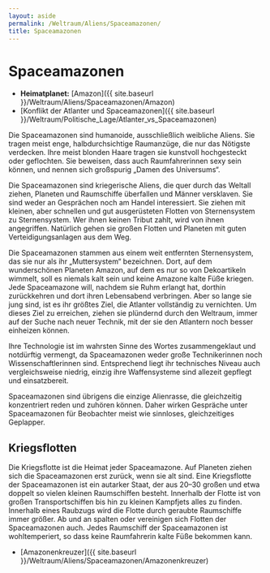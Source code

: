 ```yaml
---
layout: aside
permalink: /Weltraum/Aliens/Spaceamazonen/
title: Spaceamazonen
---
```


# Spaceamazonen

- **Heimatplanet:** [Amazon]({{ site.baseurl }}/Weltraum/Aliens/Spaceamazonen/Amazon)
- [Konflikt der Atlanter und Spaceamazonen]({{ site.baseurl }}/Weltraum/Politische_Lage/Atlanter_vs_Spaceamazonen)

Die Spaceamazonen sind humanoide, ausschließlich weibliche Aliens. Sie tragen meist enge, halbdurchsichtige Raumanzüge, die nur das Nötigste verdecken. Ihre meist blonden Haare tragen sie kunstvoll hochgesteckt oder geflochten. Sie beweisen, dass auch Raumfahrerinnen sexy sein können, und nennen sich großspurig „Damen des Universums“.

Die Spaceamazonen sind kriegerische Aliens, die quer durch das Weltall ziehen, Planeten und Raumschiffe überfallen und Männer versklaven. Sie sind weder an Gesprächen noch am Handel interessiert. Sie ziehen mit kleinen, aber schnellen und gut ausgerüsteten Flotten von Sternensystem zu Sternensystem. Wer ihnen keinen Tribut zahlt, wird von ihnen angegriffen. Natürlich gehen sie großen Flotten und Planeten mit guten Verteidigungsanlagen aus dem Weg.

Die Spaceamazonen stammen aus einem weit entfernten Sternensystem, das sie nur als ihr „Muttersystem“ bezeichnen. Dort, auf dem wunderschönen Planeten Amazon, auf dem es nur so von Dekoartikeln wimmelt, soll es niemals kalt sein und keine Amazone kalte Füße kriegen. Jede Spaceamazone will, nachdem sie Ruhm erlangt hat, dorthin zurückkehren und dort ihren Lebensabend verbringen. Aber so lange sie jung sind, ist es ihr größtes Ziel, die Atlanter vollständig zu vernichten. Um dieses Ziel zu erreichen, ziehen sie plündernd durch den Weltraum, immer auf der Suche nach neuer Technik, mit der sie den Atlantern noch besser einheizen können.

Ihre Technologie ist im wahrsten Sinne des Wortes zusammengeklaut und notdürftig vermengt, da Spaceamazonen weder große Technikerinnen noch Wissenschaftlerinnen sind. Entsprechend liegt ihr technisches Niveau auch vergleichsweise niedrig, einzig ihre Waffensysteme sind allezeit gepflegt und einsatzbereit.

Spaceamazonen sind übrigens die einzige Alienrasse, die gleichzeitig konzentriert reden und zuhören können. Daher wirken Gespräche unter Spaceamazonen für Beobachter meist wie sinnloses, gleichzeitiges Geplapper.

## Kriegsflotten

Die Kriegsflotte ist die Heimat jeder Spaceamazone. Auf Planeten ziehen sich die Spaceamazonen erst zurück, wenn sie alt sind. Eine Kriegsflotte der Spaceamazonen ist ein autarker Staat, der aus 20–30 großen und etwa doppelt so vielen kleinen Raumschiffen besteht. Innerhalb der Flotte ist von großen Transportschiffen bis hin zu kleinen Kampfjets alles zu finden. Innerhalb eines Raubzugs wird die Flotte durch geraubte Raumschiffe immer größer. Ab und an spalten oder vereinigen sich Flotten der Spaceamazonen auch. Jedes Raumschiff der Spaceamazonen ist wohltemperiert, so dass keine Raumfahrerin kalte Füße bekommen kann.

- [Amazonenkreuzer]({{ site.baseurl }}/Weltraum/Aliens/Spaceamazonen/Amazonenkreuzer)
